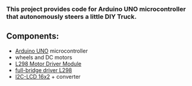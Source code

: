 
### This project provides code for Arduino UNO microcontroller that autonomously steers a little DIY Truck.


## Components:
- [Arduino UNO](https://docs.arduino.cc/hardware/uno-rev3/) microcontroller
- wheels and DC motors
- [L298 Motor Driver Module](https://components101.com/modules/l293n-motor-driver-module)
- [full-bridge driver L298](https://www.st.com/en/motor-drivers/l298.html)
- [I2C-LCD 16x2](https://www.amazon.com/i2c-1602-lcd/s?k=i2c+1602+lcd) + converter

